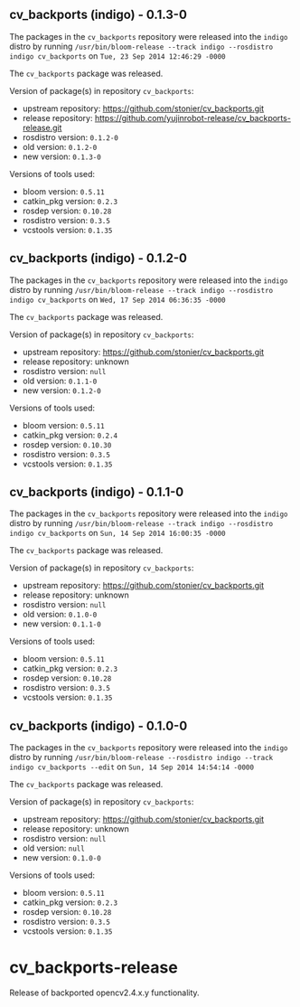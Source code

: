 ## cv_backports (indigo) - 0.1.3-0

The packages in the `cv_backports` repository were released into the `indigo` distro by running `/usr/bin/bloom-release --track indigo --rosdistro indigo cv_backports` on `Tue, 23 Sep 2014 12:46:29 -0000`

The `cv_backports` package was released.

Version of package(s) in repository `cv_backports`:
- upstream repository: https://github.com/stonier/cv_backports.git
- release repository: https://github.com/yujinrobot-release/cv_backports-release.git
- rosdistro version: `0.1.2-0`
- old version: `0.1.2-0`
- new version: `0.1.3-0`

Versions of tools used:
- bloom version: `0.5.11`
- catkin_pkg version: `0.2.3`
- rosdep version: `0.10.28`
- rosdistro version: `0.3.5`
- vcstools version: `0.1.35`


## cv_backports (indigo) - 0.1.2-0

The packages in the `cv_backports` repository were released into the `indigo` distro by running `/usr/bin/bloom-release --track indigo --rosdistro indigo cv_backports` on `Wed, 17 Sep 2014 06:36:35 -0000`

The `cv_backports` package was released.

Version of package(s) in repository `cv_backports`:
- upstream repository: https://github.com/stonier/cv_backports.git
- release repository: unknown
- rosdistro version: `null`
- old version: `0.1.1-0`
- new version: `0.1.2-0`

Versions of tools used:
- bloom version: `0.5.11`
- catkin_pkg version: `0.2.4`
- rosdep version: `0.10.30`
- rosdistro version: `0.3.5`
- vcstools version: `0.1.35`


## cv_backports (indigo) - 0.1.1-0

The packages in the `cv_backports` repository were released into the `indigo` distro by running `/usr/bin/bloom-release --track indigo --rosdistro indigo cv_backports` on `Sun, 14 Sep 2014 16:00:35 -0000`

The `cv_backports` package was released.

Version of package(s) in repository `cv_backports`:
- upstream repository: https://github.com/stonier/cv_backports.git
- release repository: unknown
- rosdistro version: `null`
- old version: `0.1.0-0`
- new version: `0.1.1-0`

Versions of tools used:
- bloom version: `0.5.11`
- catkin_pkg version: `0.2.3`
- rosdep version: `0.10.28`
- rosdistro version: `0.3.5`
- vcstools version: `0.1.35`


## cv_backports (indigo) - 0.1.0-0

The packages in the `cv_backports` repository were released into the `indigo` distro by running `/usr/bin/bloom-release --rosdistro indigo --track indigo cv_backports --edit` on `Sun, 14 Sep 2014 14:54:14 -0000`

The `cv_backports` package was released.

Version of package(s) in repository `cv_backports`:
- upstream repository: https://github.com/stonier/cv_backports.git
- release repository: unknown
- rosdistro version: `null`
- old version: `null`
- new version: `0.1.0-0`

Versions of tools used:
- bloom version: `0.5.11`
- catkin_pkg version: `0.2.3`
- rosdep version: `0.10.28`
- rosdistro version: `0.3.5`
- vcstools version: `0.1.35`


cv_backports-release
====================

Release of backported opencv2.4.x.y functionality.
